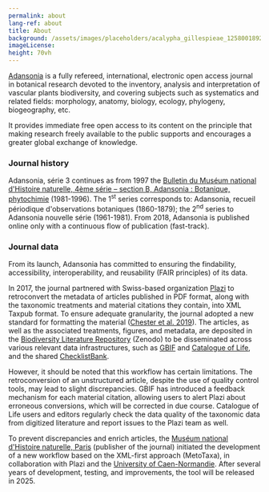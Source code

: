 ```yaml
---
permalink: about
lang-ref: about
title: About
background: /assets/images/placeholders/acalypha_gillespieae_1258001892.jpg
imageLicense:
height: 70vh
---
```

[Adansonia](https://sciencepress.mnhn.fr/en/periodiques/adansonia) is a fully refereed, international, electronic open access journal in botanical research devoted to the inventory, analysis and interpretation of vascular plants biodiversity, and covering subjects such as systematics and related fields: morphology, anatomy, biology, ecology, phylogeny, biogeography, etc.

It provides immediate free open access to its content on the principle that making research freely available to the public supports and encourages a greater global exchange of knowledge.

### Journal history

Adansonia, série 3 continues as from 1997 the [Bulletin du Muséum national d'Histoire naturelle, 4ème série – section B, Adansonia : Botanique, phytochimie](https://sciencepress.mnhn.fr/en/periodiques/bulletin-du-museum-national-d-histoire-naturelle-4eme-serie-section-b-adansonia-botanique-phytochimie) (1981-1996). The 1<sup>st</sup> series corresponds to: Adansonia, recueil périodique d'observations botaniques (1860-1879); the 2<sup>nd</sup> series to Adansonia nouvelle série (1961-1981). From 2018, Adansonia is published online only with a continuous flow of publication (fast-track).

### Journal data

From its launch, Adansonia has committed to ensuring the findability, accessibility, interoperability, and reusability (FAIR principles) of its data.

In 2017, the journal partnered with Swiss-based organization [Plazi](https://plazi.org/) to retroconvert the metadata of articles published in PDF format, along with the taxonomic treatments and material citations they contain, into XML Taxpub format. To ensure adequate granularity, the journal adopted a new standard for formatting the material ([Chester et al. 2019](https://doi.org/10.5852/ejt.2019.586)). The articles, as well as the associated treatments, figures, and metadata, are deposited in the [Biodiversity Literature Repository](https://zenodo.org/communities/biosyslit) (Zenodo) to be disseminated across various relevant data infrastructures, such as [GBIF](https://www.gbif.org/) and [Catalogue of Life](https://www.catalogueoflife.org/), and the shared [ChecklistBank](https://www.checklistbank.org/).

However, it should be noted that this workflow has certain limitations. The retroconversion of an unstructured article, despite the use of quality control tools, may lead to slight discrepancies. GBIF has introduced a feedback mechanism for each material citation, allowing users to alert Plazi about erroneous conversions, which will be corrected in due course. Catalogue of Life users and editors regularly check the data quality of the taxonomic data from digitized literature and report issues to the Plazi team as well.

To prevent discrepancies and enrich articles, the [Muséum national d'Histoire naturelle, Paris](https://sciencepress.mnhn.fr) (publisher of the journal) initiated the development of a new workflow based on the XML-first approach (MetoTaxa), in collaboration with Plazi and the [University of Caen-Normandie](https://www.unicaen.fr/). After several years of development, testing, and improvements, the tool will be released in 2025.
